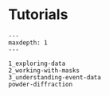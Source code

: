 # Tutorials

```{toctree}
---
maxdepth: 1
---

1_exploring-data
2_working-with-masks
3_understanding-event-data
powder-diffraction
```
